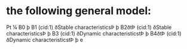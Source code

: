 # the following general model:

Pt ¼ B0 þ B1 (cid:1) ðStable characteristicsÞ þ B2ðtÞ (cid:1) ðStable characteristicsÞ þ B3 (cid:1) ðDynamic characteristicstÞ þ B4ðtÞ (cid:1) ðDynamic characteristicstÞ þ e